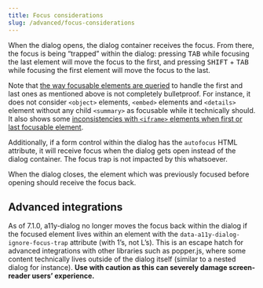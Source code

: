 ```yaml
---
title: Focus considerations
slug: /advanced/focus-considerations
---
```


When the dialog opens, the dialog container receives the focus. From there, the focus is being “trapped” within the dialog: pressing <kbd>TAB</kbd> while focusing the last element will move the focus to the first, and pressing <kbd>SHIFT</kbd> + <kbd>TAB</kbd> while focusing the first element will move the focus to the last.

Note that [the way focusable elements are queried](https://github.com/KittyGiraudel/focusable-selectors) to handle the first and last ones as mentioned above is not completely bulletproof. For instance, it does not consider `<object>` elements, `<embed>` elements and `<details>` element without any child `<summary>` as focusable while it technically should. It also shows some [inconsistencies with `<iframe>` elements when first or last focusable element](https://github.com/KittyGiraudel/a11y-dialog/issues/149).

Additionally, if a form control within the dialog has the `autofocus` HTML attribute, it will receive focus when the dialog gets open instead of the dialog container. The focus trap is not impacted by this whatsoever.

When the dialog closes, the element which was previously focused before opening should receive the focus back.

## Advanced integrations

As of 7.1.0, a11y-dialog no longer moves the focus back within the dialog if the focused element lives within an element with the `data-a11y-dialog-ignore-focus-trap` attribute (with 1’s, not L’s). This is an escape hatch for advanced integrations with other libraries such as popper.js, where some content technically lives outside of the dialog itself (similar to a nested dialog for instance). **Use with caution as this can severely damage screen-reader users’ experience.**
